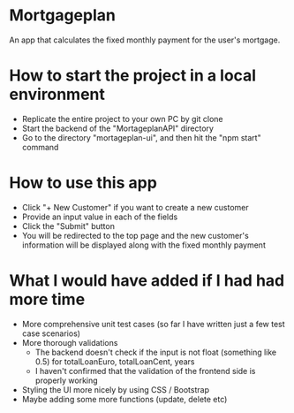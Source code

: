 # Mortgageplan
An app that calculates the fixed monthly payment for the user's mortgage. 

# How to start the project in a local environment
* Replicate the entire project to your own PC by git clone
* Start the backend of the "MortageplanAPI" directory 
* Go to the directory "mortageplan-ui", and then hit the "npm start" command

# How to use this app
* Click "+ New Customer" if you want to create a new customer
* Provide an input value in each of the fields
* Click the "Submit" button
* You will be redirected to the top page and the new customer's information will be displayed along with the fixed monthly payment

# What I would have added if I had had more time
* More comprehensive unit test cases (so far I have written just a few test case scenarios)
* More thorough validations
  * The backend doesn't check if the input is not float (something like 0.5) for totalLoanEuro, totalLoanCent, years 
  * I haven't confirmed that the validation of the frontend side is properly working
* Styling the UI more nicely by using CSS / Bootstrap
* Maybe adding some more functions (update, delete etc) 
